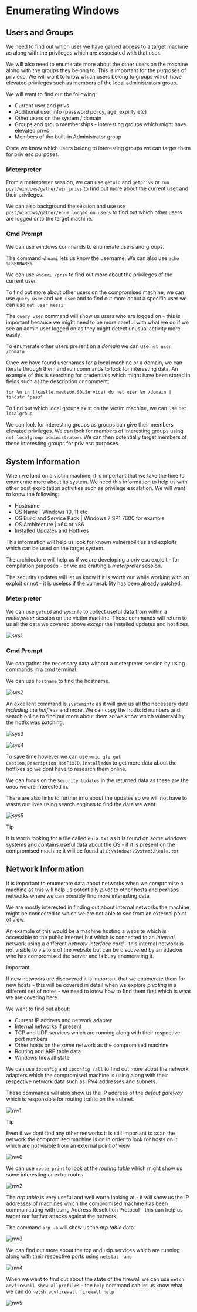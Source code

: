 # Enumerating Windows

## Users and Groups

We need to find out which user we have gained access to a target machine as along with the privileges which are associated with that user.

We will also need to enumerate more about the other users on the machine along with the groups they belong to. This is important for the purposes of priv esc. We will want to know which users belong to groups which have elevated privileges such as members of the local administrators group.

We will want to find out the following:

- Current user and privs
- Additional user info (password policy, age, expirty etc)
- Other users on the system / domain
- Groups and group memberships - interesting groups which might have elevated privs
- Members of the built-in Administrator group

Once we know which users belong to interesting groups we can target them for priv esc purposes.

### Meterpreter

From a meterpreter session, we can use `getuid` and `getprivs` or `run post/windows/gather/win_privs` to find out more about the current user and their privileges.

We can also background the session and use `use post/windows/gather/enum_logged_on_users` to find out which other users are logged onto the target machine.

### Cmd Prompt

We can use windows commands to enumerate users and groups.

The command `whoami` lets us know the username. We can also use `echo %USERNAME%`

We can use `whoami /priv` to find out more about the privileges of the current user.

To find out more about other users on the compromised machine, we can use `query user` and `net user` and to find out more about a specific user we can use `net user messi`

The `query user` command will show us users who are logged on - this is important because we might need to be more careful with what we do if we see an admin user logged on as they might detect unusual activity more easily.

To enumerate other users present on a *domain* we can use `net user /domain`

Once we have found usernames for a local machine or a domain, we can iterate through them and run commands to look for interesting data. An example of this is searching for credentials which might have been stored in fields such as the description or comment:

```
for %n in (fcastle,mwatson,SQLService) do net user %n /domain | findstr "pass"
```

To find out which local groups exist on the victim machine, we can use `net localgroup`

We can look for interesting groups as groups can give their members elevated privileges. We can look for members of interesting groups using `net localgroup administrators` We can then potentially target members of these interesting groups for priv esc purposes.

## System Information

When we land on a victim machine, it is important that we take the time to enumerate more about its system. We need this information to help us with other post exploitation activities such as privilege escalation. We will want to know the following:

- Hostname
- OS Name | Windows 10, 11 etc
- OS Build and Service Pack | Windows 7 SP1 7600 for example
- OS Architecture | x64 or x86
- Installed Updates and Hotfixes

This information will help us look for known vulnerabilities and exploits which can be used on the target system.

The architecture will help us if we are developing a priv esc exploit - for compilation purposes - or we are crafting a *meterpreter* session.

The security updates will let us know if it is worth our while working with an exploit or not - it is useless if the vulnerability has been already patched.

### Meterpreter

We can use `getuid` and `sysinfo` to collect useful data from within a *meterpreter* session on the victim machine. These commands will return to us all the data we covered above *except* the installed updates and hot fixes.

![sys1](images/s1.png)

### Cmd Prompt

We can gather the necessary data without a meterpreter session by using commands in a cmd terminal.

We can use `hostname` to find the hostname.

![sys2](images/s2.png)

An excellent command is `systeminfo` as it will give us all the necessary data *including* the *hotfixes* and more. We can copy the hotfix id numbers and search online to find out more about them so we know which vulnerability the hotfix was patching.

![sys3](images/s3.png)

![sys4](images/s4.png)

To save time however we can use `wmic qfe get Caption,Description,HotFixID,InstalledOn` to get more data about the hotfixes so we dont have to research them online.

We can focus on the `Security Updates` in the returned data as these are the ones we are interested in.

There are also links to further info about the updates so we will not have to waste our lives using search engines to find the data we want.

![sys5](images/s5.png)

>[!TIP]
>It is worth looking for a file called `eula.txt` as it is found on *some* windows systems and contains useful data about the OS - if it is present on the compromised machine it will be found at `C:\Windows\System32\eula.txt`

## Network Information

It is important to enumerate data about networks when we compromise a machine as this will help us potentially *pivot* to other hosts and perhaps networks where we can possibly find more interesting data.

We are mostly interested in finding out about internal networks the machine might be connected to which we are not able to see from an external point of view.

An example of this would be a machine hosting a website which is accessible to the public internet but which is connected to an *internal* network using a different *network interface card* - this internal network is not visible to visitors of the website but can be discovered by an attacker who has compromised the server and is busy enumerating it.

>[!IMPORTANT]
>If new networks are discovered it is important that we enumerate them for new hosts - this will be covered in detail when we explore *pivoting* in a different set of notes - we need to know how to find them first which is what we are covering here

We want to find out about:

- Current IP address and network adapter
- Internal networks if present
- TCP and UDP services which are running along with their respective port numbers
- Other hosts on the *same* network as the compromised machine
- Routing and ARP table data
- Windows firewall state

We can use `ipconfig` and `ipconfig /all` to find out more about the network adapters which the compromised machine is using along with their respective network data such as IPV4 addresses and subnets.

These commands will also show us the IP address of the *defaut gateway* which is responsible for routing traffic on the subnet.

![nw1](images/n1.png)

> [!TIP]
> Even if we dont find any other networks it is still important to scan the network the compromised machine is on in order to look for hosts on it which are not visible from an external point of view

![nw6](images/n6.png)

We can use `route print` to look at the *routing table* which might show us some interesting or extra routes.

![nw2](images/n2.png)

The *arp table* is very useful and well worth looking at - it will show us the IP addresses of machines which the compromised machine has been communicating with using Address Resolution Protocol - this can help us target our further attacks against the network.

The command `arp -a` will show us the *arp table* data.

![nw3](images/n3.png)

We can find out more about the tcp and udp services which are running along with their respective ports using `netstat -ano`

![nw4](images/n4.png)

When we want to find out about the state of the firewall we can use `netsh advfirewall show allprofiles` - the `help` command can let us know what we can do `netsh advfirewall firewall help`

![nw5](images/n5.png)